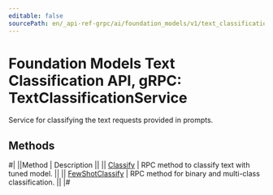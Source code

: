 ```yaml
---
editable: false
sourcePath: en/_api-ref-grpc/ai/foundation_models/v1/text_classification/text-classification/api-ref/grpc/TextClassification/index.md
---
```


# Foundation Models Text Classification API, gRPC: TextClassificationService

Service for classifying the text requests provided in prompts.

## Methods

#|
||Method | Description ||
|| [Classify](classify.md) | RPC method to classify text with tuned model. ||
|| [FewShotClassify](fewShotClassify.md) | RPC method for binary and multi-class classification. ||
|#